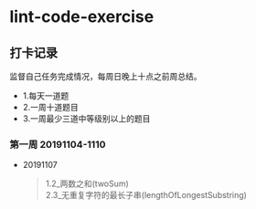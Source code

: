 # lint-code-exercise

## 打卡记录
监督自己任务完成情况，每周日晚上十点之前周总结。
* 1.每天一道题
* 2.一周十道题目
* 3.一周最少三道中等级别以上的题目

### 第一周 20191104-1110
* 20191107
    > 1.2_两数之和(twoSum)  
    > 2.3_无重复字符的最长子串(lengthOfLongestSubstring)
